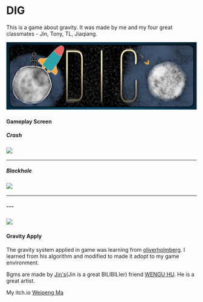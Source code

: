 # DIG
This is a game about gravity.
It was made by me and my four great classmates - Jin, Tony, TL, Jiaqiang.

<p align = "center">
<img src = "/images/Title.PNG" width = "800">
</p>

#### Gameplay Screen

##### Crash
<p align = "left"> <img src = "/images/Crashed.gif" width = "400"> </p>

***
##### Blackhole
<p align = "left"> <img src = "/images/Blackhole.gif" width = "400"> </p>

***
##### ---
<p align = "left"> <img src = "/images/End.gif" width = "400"> </p>

#### Gravity Apply
The gravity system applied in game was learning from 
[oliverholmberg](https://gist.github.com/oliverholmberg/de738361a07246991b56). 
I learned from his algorithm and modified to made it adopt to my game environment.

Bgms are made by [Jin's](https://roshinichi.itch.io/)(Jin is a great BILIBILIer) friend [WENGU HU](http://dgspitzer.my-style.in/gameportfolio/). He is a great artist.

My itch.io [Weipeng Ma](https://victor-ma.itch.io/dig)
